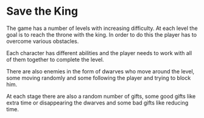 # Save the King

The game has a number of levels with increasing difficulty.
At each level the goal is to reach the throne with the king. 
In order to do this the player has to overcome various obstacles.

Each character has different abilities and the player needs to work with all of them together to complete the level.


There are also enemies in the form of dwarves who move around the level, some moving randomly and some following the player and trying to block him.


At each stage there are also a random number of gifts, some good gifts like extra time or disappearing the dwarves and some bad gifts like reducing time.
